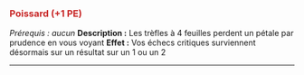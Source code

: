 ### <span style="color:rgb(200, 40, 40)">Poissard (+1 PE)</span>
*Prérequis : aucun*
**Description :** Les trèfles à 4 feuilles perdent un pétale par prudence en vous voyant
**Effet :** Vos échecs critiques surviennent désormais sur un résultat sur un 1 ou un 2

---